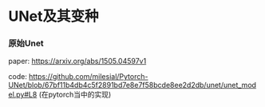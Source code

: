 # UNet及其变种

### 原始Unet

paper: https://arxiv.org/abs/1505.04597v1

code: https://github.com/milesial/Pytorch-UNet/blob/67bf11b4db4c5f2891bd7e8e7f58bcde8ee2d2db/unet/unet_model.py#L8 (在pytorch当中的实现)



### 